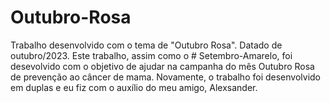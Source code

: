 # Outubro-Rosa
Trabalho desenvolvido com o tema de "Outubro Rosa". Datado de outubro/2023.
Este trabalho, assim como o # Setembro-Amarelo, foi desevolvido com o objetivo de ajudar na campanha do mês Outubro Rosa de prevenção ao câncer de mama.
Novamente, o trabalho foi desenvolvido em duplas e eu fiz com o auxílio do meu amigo, Alexsander.

